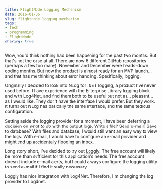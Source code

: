 ```yaml
---
title: FlightNode Logging Mechanism
date: 2016-01-06
slug: flightnode_logging_mechanism
tags:
- tech
- programming
- FlightNode
sharing: true
---
```


Wow, you'd think nothing had been happening for the past two months. But that's
not the case at all. There are now 6 different GitHub repositories (perhaps a
few too many). November and December were heads-down coding months. But now the
product is almost ready for an MVP launch... and that has me thinking about
error handling. Specifically, logging.

Originally I decided to look into NLog for .NET logging, a product I've never
used before. I have experience with the Enterprise Library logging block and
with Log4Net, and find them both to be useful but not as... pleasant... as I
would like. They don't have the interface I would prefer. But they work. It
turns out NLog has basically the same interface, and the same tedious
configuration.

Setting aside the logging provider for a moment, I have been deferring a
decision on *what to do* with the output logs. Write a file? Send e-mail? Save
to database? With files and database, I would still want an easy way to view the
logs. With e-mail, I would have to configure an e-mail provider and might end up
accidentally flooding an inbox.

Long story short, I've decided to try out [Loggly](https://www.loggly.com). The
free account will likely be more than sufficient for this application's needs.
The free account doesn't include e-mail alerts, but I could always configure the
logging utility to send e-mail if I find it really necessary.

Loggly has nice integration with Log4Net. Therefore, I'm changing the log
provider to Log4net.
